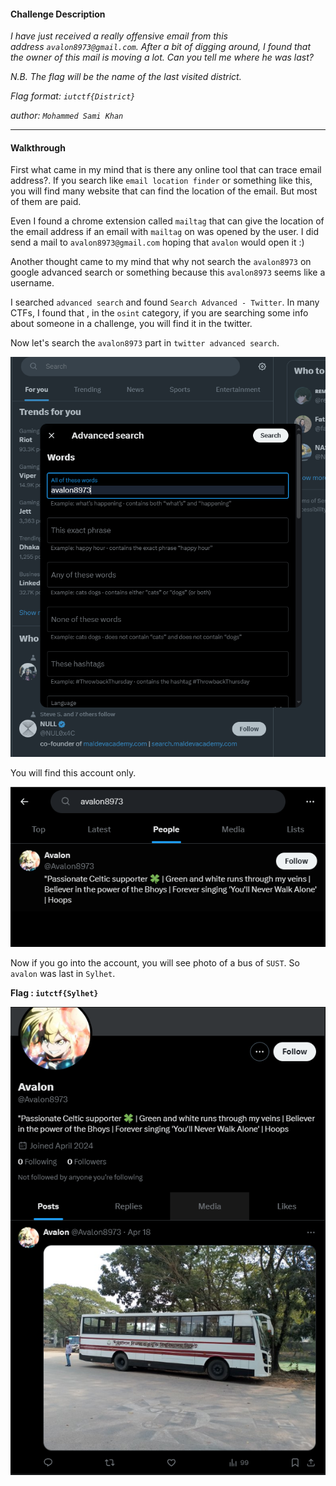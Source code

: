 
#### Challenge Description

*I have just received a really offensive email from this address `avalon8973@gmail.com`. After a bit of digging around, I found that the owner of this mail is moving a lot. Can you tell me where he was last?*

*N.B. The flag will be the name of the last visited district.*

*Flag format: `iutctf{District}`*

*author: `Mohammed Sami Khan`*

---
#### Walkthrough


First what came in my mind that is there any online tool that can trace email address?. If you search like `email location finder` or something like this, you will find many website that can find the location of the email. But most of them are paid.

Even I found a chrome extension called `mailtag` that can give the location of the email address if an email with `mailtag` on was opened by the user. I did send a mail to `avalon8973@gmail.com` 
hoping that `avalon` would open it :)

Another thought came to my mind that why not search the `avalon8973` on google advanced search or something because this `avalon8973` seems like a username.

I searched `advanced search` and found `Search Advanced - Twitter`. In many CTFs, I found that , in the `osint` category, if you are searching some info about someone in a challenge, you will find it in the twitter.

Now let's search the  `avalon8973` part in `twitter advanced search`.

![](Images/Pasted%20image%2020240430204655.png)

You will find this account only.

![](Images/Pasted%20image%2020240430204758.png)

Now if you go into the account, you will see photo of a bus of `SUST`. So `avalon` was last in `Sylhet`.

**Flag : `iutctf{Sylhet}`**

![](Images/Pasted%20image%2020240430205001.png)